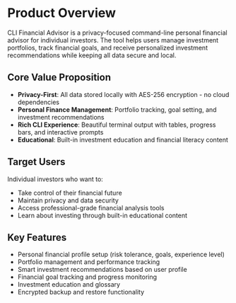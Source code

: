 # Product Overview

CLI Financial Advisor is a privacy-focused command-line personal financial advisor for individual investors. The tool helps users manage investment portfolios, track financial goals, and receive personalized investment recommendations while keeping all data secure and local.

## Core Value Proposition

- **Privacy-First**: All data stored locally with AES-256 encryption - no cloud dependencies
- **Personal Finance Management**: Portfolio tracking, goal setting, and investment recommendations
- **Rich CLI Experience**: Beautiful terminal output with tables, progress bars, and interactive prompts
- **Educational**: Built-in investment education and financial literacy content

## Target Users

Individual investors who want to:
- Take control of their financial future
- Maintain privacy and data security
- Access professional-grade financial analysis tools
- Learn about investing through built-in educational content

## Key Features

- Personal financial profile setup (risk tolerance, goals, experience level)
- Portfolio management and performance tracking
- Smart investment recommendations based on user profile
- Financial goal tracking and progress monitoring
- Investment education and glossary
- Encrypted backup and restore functionality